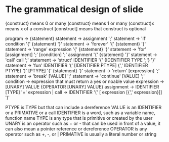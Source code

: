 # The grammatical design of slide
{construct} means 0 or many
(construct} means 1 or many
(construct)x means x of a construct
[construct] means that construct is optional

program -> {statement}
statement -> assignment ';'
statement -> 'if' condition '{' {statement} '}'
statement -> 'forever' '{' {statement} '}'
statement -> 'range' expression '{' {statement} '}'
statement -> 'for' [assignment] ';' [condition] ';' assignment '{' {statement} '}'
statement -> 'call' call ';'
statement -> 'struct' IDENTIFIER '{' {IDENTIFIER TYPE ';'} '}'
statement -> 'fun' IDENTIFIER '(' [IDENTIFIER PTYPE] {',' IDENTIFIER PTYPE} ')' [PTYPE] '{' {statement} '}'
statement -> 'return' [expression] ';'
statement -> 'break' [VALUE] ';'
statement -> 'continue' [VALUE] ';'
condition -> expression that must return a yes or noable value
expression -> [UNARY] VALUE {OPERATOR [UNARY] VALUE}
assignment -> IDENTIFIER [TYPE] '=' expression | 
call -> IDENTIFIER '(' [ expression [{',' expression}]] ')'

PTYPE is TYPE but that can include a dereference
VALUE is an IDENTIFIER or a PRIMATIVE or a call
IDENTIFIER is a word, such as a variable name, function name
TYPE is any type that is primitive or created by the user
UNARY is an operator such as + or - that can be used in front of a value, it can also mean a pointer reference or dereference
OPERATOR is any operator such as +, -, or |
PRIMATIVE is usually a literal number or string
